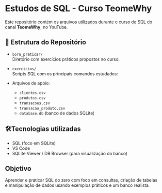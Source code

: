 # Estudos de SQL - Curso TeomeWhy

Este repositório contém os arquivos utilizados durante o curso de SQL do canal **TeomeWhy**, no YouTube.

## 📁 Estrutura do Repositório

- `bora_praticar/`  
  Diretório com exercícios práticos propostos no curso.

- `exercicios/`  
  Scripts SQL com os principais comandos estudados:
 
 
- Arquivos de apoio:
  - `clientes.csv`
  - `produtos.csv`
  - `transacoes.csv`
  - `transacao_produto.csv`
  - `database.db` (banco de dados SQLite)

## 🛠Tecnologias utilizadas

- SQL (foco em SQLite)
- VS Code
- SQLite Viewer / DB Browser (para visualização do banco)

##  Objetivo

Aprender e praticar SQL do zero com foco em consultas, criação de tabelas e manipulação de dados usando exemplos práticos e um banco realista.
